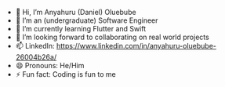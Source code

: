 - 👋 Hi, I’m Anyahuru (Daniel) Oluebube
- 👀 I’m an (undergraduate) Software Engineer
- 🌱 I’m currently learning Flutter and Swift
- 💞️ I’m looking forward to collaborating on real world projects
- 📫 LinkedIn: https://www.linkedin.com/in/anyahuru-oluebube-26004b26a/
- 😄 Pronouns: He/Him
- ⚡ Fun fact: Coding is fun to me

<!---
MrDaniel07/MrDaniel07 is a ✨ special ✨ repository because its `README.md` (this file) appears on your GitHub profile.
You can click the Preview link to take a look at your changes.
--->
